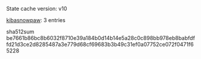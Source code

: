 State cache version: v10

[kibasnowpaw](https://github.com/kibasnowpaw): 3 entries

sha512sum be7661b86bc8b6032f8710e39a184b0d14b14e5a28c0c898bb978eb8babfdffd21d3ce2d8285487a3e779d68cf69683b3b49c31ef0a07752ce072f0471f65228
